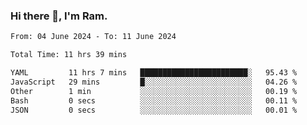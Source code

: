 ### Hi there 👋, I'm Ram.

<!--START_SECTION:waka-->

```txt
From: 04 June 2024 - To: 11 June 2024

Total Time: 11 hrs 39 mins

YAML         11 hrs 7 mins   ████████████████████████░   95.43 %
JavaScript   29 mins         █░░░░░░░░░░░░░░░░░░░░░░░░   04.26 %
Other        1 min           ░░░░░░░░░░░░░░░░░░░░░░░░░   00.19 %
Bash         0 secs          ░░░░░░░░░░░░░░░░░░░░░░░░░   00.11 %
JSON         0 secs          ░░░░░░░░░░░░░░░░░░░░░░░░░   00.01 %
```

<!--END_SECTION:waka-->
